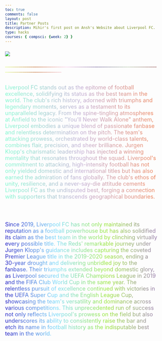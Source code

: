 ```yaml
---
toc: true
comments: false
layout: post
title: Partner Posts
description: Mihir's first post on Ansh's Website about Liverpool FC.
type: hacks
courses: { compsci: {week: 2} }
---
```


<br>

<img style="animation: bounce2 3s ease infinite; max-width: 25%; filter: saturate(200%);" src="{{site.baseurl}}/images/Liverpool_FC.png">


<p style="background: linear-gradient(to right, #d7fc6e, #b54a03, #fdc7e6, #5e4d8b, #a8be9c, #813336);-webkit-text-fill-color: transparent; -webkit-background-clip: text;"> ___________________________________________________________________________________________________________</p>


<style>
    @keyframes bounce {
        0%, 20%, 50%, 80%, 100% {
            transform: translateY(0);
        }
        10%, 30%, 60%, 90% {
            transform: translateY(-30px);
        }
        40%, 70% {
            transform: translateY(-15px);
        }
    }

    @keyframes bounce2 {
        /* bounce */
         0%, 20%, 50%, 80%, 100% {
            transform: translateY(0);
        }
        10%, 30%, 60%, 90% {
            transform: translateY(-30px);
        }
        40%, 70% {
            transform: translateY(-15px);
        }

        /* flips */
        0%, 25% {
            transform: rotateZ(0deg);
        }
        25%, 50% {
            transform: rotateY(180deg);
        }
        50%, 75% {
            transform: rotateZ(180deg);
        }
        75%, 100% {
            transform: rotateY(0deg);
        }
    }
</style>

<br>

<p style="background: linear-gradient(to right, #71f8cb, #bca4cf, #ed7647);-webkit-text-fill-color: transparent; -webkit-background-clip: text; text-shadow: 0px 0px 30px white; font-size: 18px; animation: bounce 2s ease infinite">Liverpool FC stands out as the epitome of football excellence, solidifying its status as the best team in the world. The club's rich history, adorned with triumphs and legendary moments, serves as a testament to its unparalleled legacy. From the spine-tingling atmospheres at Anfield to the iconic "You'll Never Walk Alone" anthem, Liverpool embodies a unique blend of passionate fanbase and relentless determination on the pitch. The team's attacking prowess, orchestrated by world-class talents, combines flair, precision, and sheer brilliance. Jurgen Klopp's charismatic leadership has injected a winning mentality that resonates throughout the squad. Liverpool's commitment to attacking, high-intensity football has not only yielded domestic and international titles but has also earned the admiration of fans globally. The club's ethos of unity, resilience, and a never-say-die attitude cements Liverpool FC as the undisputed best, forging a connection with supporters that transcends geographical boundaries.</p>

<p style="color:#b3b0a0;-webkit-text-fill-color: transparent; -webkit-background-clip: text;"> ___________________________________________________________________________________________________________</p>

<p style="background: linear-gradient(to right, #0b07be, #69d8fb, #8ce41d, #8e68aa);-webkit-text-fill-color: transparent; -webkit-background-clip: text; text-shadow: 0px 0px 30px white; font-size: 18px; animation: bounce 2s ease infinite">
Since 2019, Liverpool FC has not only maintained its reputation as a football powerhouse but has also solidified its claim as the best team in the world by clinching virtually every possible title. The Reds' remarkable journey under Jurgen Klopp's guidance includes capturing the coveted Premier League title in the 2019-2020 season, ending a 30-year drought and delivering unbridled joy to the fanbase. Their triumphs extended beyond domestic glory, as Liverpool secured the UEFA Champions League in 2019 and the FIFA Club World Cup in the same year. The relentless pursuit of excellence continued with victories in the UEFA Super Cup and the English League Cup, showcasing the team's versatility and dominance across various competitions. This unprecedented run of success not only reflects Liverpool's prowess on the field but also underscores its ability to consistently raise the bar and etch its name in football history as the indisputable best team in the world.</p>